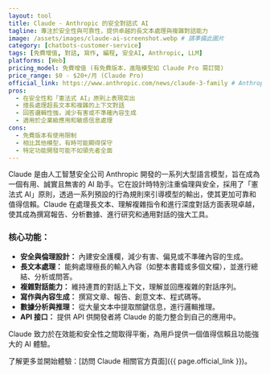 ```yaml
---
layout: tool
title: Claude - Anthropic 的安全對話式 AI
tagline: 專注於安全性與可靠性，提供卓越的長文本處理與複雜對話能力
image: /assets/images/claude-ai-screenshot.webp # 請準備此圖片
category: [chatbots-customer-service]
tags: [免費增值, 對話, 寫作, 編程, 安全AI, Anthropic, LLM]
platforms: [Web]
pricing_model: 免費增值 (有免費版本，進階模型如 Claude Pro 需訂閱)
price_range: $0 - $20+/月 (Claude Pro)
official_link: https://www.anthropic.com/news/claude-3-family # Anthropic 關於 Claude 模型的官方頁面
pros:
  - 在安全性和「憲法式 AI」原則上表現突出
  - 擅長處理超長文本和複雜的上下文對話
  - 回答邏輯性強，減少有害或不準確內容生成
  - 適用於企業級應用和敏感信息處理
cons:
  - 免費版本有使用限制
  - 相比其他模型，有時可能顯得保守
  - 特定功能開發可能不如領先者全面
---
```


Claude 是由人工智慧安全公司 Anthropic 開發的一系列大型語言模型，旨在成為一個有用、誠實且無害的 AI 助手。它在設計時特別注重倫理與安全，採用了「憲法式 AI」原則，透過一系列預設的行為規則來引導模型的輸出，使其更加可靠和值得信賴。Claude 在處理長文本、理解複雜指令和進行深度對話方面表現卓越，使其成為撰寫報告、分析數據、進行研究和通用對話的強大工具。

### 核心功能：

* **安全與倫理設計：** 內建安全護欄，減少有害、偏見或不準確內容的生成。
* **長文本處理：** 能夠處理極長的輸入內容（如整本書籍或多個文檔），並進行總結、分析或問答。
* **複雜對話能力：** 維持連貫的對話上下文，理解並回應複雜的對話序列。
* **寫作與內容生成：** 撰寫文章、報告、創意文本、程式碼等。
* **數據分析與推理：** 從大量文本中提取關鍵信息，進行邏輯推理。
* **API 接口：** 提供 API 供開發者將 Claude 的能力整合到自己的應用中。

Claude 致力於在效能和安全性之間取得平衡，為用戶提供一個值得信賴且功能強大的 AI 體驗。

了解更多並開始體驗：[訪問 Claude 相關官方頁面]({{ page.official_link }})。